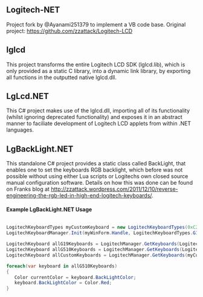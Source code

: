 Logitech-NET
------------
Project fork by @Ayanami251379 to implement a VB code base.
Original project: https://github.com/zzattack/Logitech-LCD

lglcd
-----
This project transforms the entire Logitech LCD SDK (lglcd.lib), which is only provided as a static C library, into a dynamic link library, by exporting all functions in the outputted native lglcd.dll.

LgLcd.NET
---------
This C# project makes use of the lglcd.dll, importing all of its functionality (whilst ignoring deprecated functionality) and exposes it in an abstract manner to faciliate development of Logitech LCD applets from within .NET languages.

LgBackLight.NET
---------------
This standalone C# project provides a static class called BackLight, that enables one to set the keyboards RGB backlight, which before was not possible without using either Lua scripts or Logitechs own closed source manual configuration software. Details on how this was done can be found on Franks blog at http://zzattack.wordpress.com/2011/12/10/reverse-engineering-the-rgb-led-in-high-end-logitech-keyboards/.

#### Example LgBackLight.NET Usage

```C#

LogitechKeyboardTypes myCustomKeyboard = new LogitechKeyboardTypes(0xC22E, 0x7); // (ProductID, payloadID) //
LogitechKeyboardManager.Init(myWinForm.Handle, LogitechKeyboardTypes.G19, LogitechKeyboardTypes.G510, myCustomKeyboard);

LogitechKeyboard allG19Keyboards = LogitechManager.GetKeyboards(LogitechKeyboardTypes.G19);
LogitechKeyboard allG510Keyboards = LogitechManager.GetKeyboards(LogitechKeyboardTypes.G510);
LogitechKeyboard allCustomKeyboards = LogitechManager.GetKeyboards(myCustomKeyboard);

foreach(var keyboard in allG510Keyboards) 
{
   Color currentColor = keyboard.BackLightColor;
   keyboard.BackLightColor = Color.Red;
}
```
